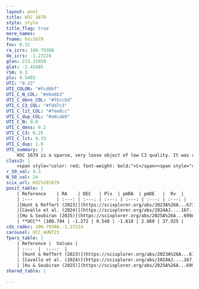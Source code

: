 ```yaml
---
layout: post
title: HSC 1679
style: style
title_flag: true
more_names: 
fname: hsc1679
fov: 0.31
ra_icrs: 100.79388
de_icrs: -1.27224
glon: 213.15939
glat: -2.43485
r50: 9.3
plx: 0.5483
UTI: "0.22"
UTI_COLOR: "#fcd0bf"
UTI_C_N_COL: "#e0a6b3"
UTI_C_dens_COL: "#fbccbd"
UTI_C_C3_COL: "#fdd7c3"
UTI_C_lit_COL: "#fee8cc"
UTI_C_dup_COL: "#a6cab9"
UTI_C_N: 0.0
UTI_C_dens: 0.2
UTI_C_C3: 0.25
UTI_C_lit: 0.33
UTI_C_dup: 1.0
UTI_summary: |
    HSC 1679 is a sparse, very loose object of low C3 quality. It was recently reported in the literature.<br><br><span style="color: #99180f; font-weight: bold;">Warning: </span>contains less than 25 stars with <i>P>0.5</i> estimated.
class3: |
    <span style="color: red; font-weight: bold;">C</span><span style="color: red; font-weight: bold;">C</span>
r_50_val: 9.3
N_50_val: 24
scix_url: HSC%201679
posit_table: |
    | Reference    | RA    | DEC   | Plx  | pmRA  | pmDE   |  Rv  |
    | :---         | :---: | :---: | :---: | :---: | :---: | :---: |
    |[Hunt & Reffert (2023)](https://scixplorer.org/abs/2023A%26A...673A.114H) | 100.773 | -1.268 | 0.527 | -1.609 | 2.902 | -- |
    |[Cavallo et al. (2024)](https://scixplorer.org/abs/2024AJ....167...12C) | 100.803 | -1.363 | 0.53 | -- | -- | -- |
    |[Hu & Soubiran (2025)](https://scixplorer.org/abs/2025A%26A...699A.246H) | 100.803 | -1.363 | -- | -- | -- | -- |
    | **UCC** |100.794 | -1.272 | 0.548 | -1.618 | 2.868 | 37.925 | 
cds_radec: 100.79388,-1.27224
carousel: UCC_HUNT23
fpars_table: |
    | Reference |  Values |
    | :---  |  :---:  |
    | [Hunt & Reffert (2023)](https://scixplorer.org/abs/2023A%26A...673A.114H) | `AV50=0.584, diffAV50=0.385, MOD50=11.223, logAge50=9.129` |
    | [Cavallo et al. (2024)](https://scixplorer.org/abs/2024AJ....167...12C) | `AV50=0.22, dMod50=11.09, logAge50=9.15, [Fe/H]50=0.63` |
    | [Hu & Soubiran (2025)](https://scixplorer.org/abs/2025A%26A...699A.246H) | `MA22=-0.12, MA23f=-0.42, MZ23=-0.63, MK24=-0.31, MF24=-0.32` |
shared_table: |
    
---
```

